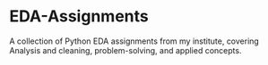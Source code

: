 # EDA-Assignments
A collection of Python EDA assignments  from my institute, covering Analysis and cleaning, problem-solving, and applied concepts.
